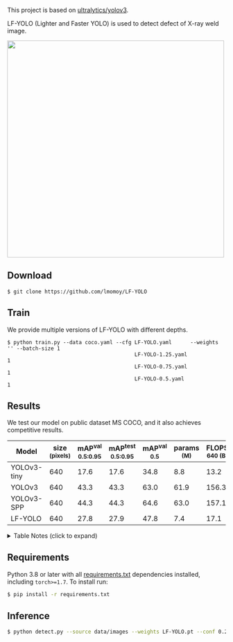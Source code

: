 This project is based on [ultralytics/yolov3](https://github.com/ultralytics/yolov3).

LF-YOLO (Lighter and Faster YOLO) is used to detect defect of X-ray weld image. 

<img width="500" src="https://raw.githubusercontent.com/lmomoy/images/main/weld.jpg">  


[comment]: <> (<a align="left" href="https://apps.apple.com/app/id1452689527" target="_blank">)

[comment]: <> (<img width="800" src="https://user-images.githubusercontent.com/26833433/99805965-8f2ca800-2b3d-11eb-8fad-13a96b222a23.jpg"></a>)

[comment]: <> (&nbsp)

[comment]: <> (<a href="https://github.com/ultralytics/yolov3/actions"><img src="https://github.com/ultralytics/yolov3/workflows/CI%20CPU%20testing/badge.svg" alt="CI CPU testing"></a>)

[comment]: <> (This repository represents Ultralytics open-source research into future object detection methods, and incorporates lessons learned and best practices evolved over thousands of hours of training and evolution on anonymized client datasets. **All code and models are under active development, and are subject to modification or deletion without notice.** Use at your own risk.)

[comment]: <> (<p align="left"><img width="800" src="https://user-images.githubusercontent.com/26833433/114424655-a0dc1e00-9bb8-11eb-9a2e-cbe21803f05c.png"></p>)

[comment]: <> (<details>)

[comment]: <> (  <summary>YOLOv5-P5 640 Figure &#40;click to expand&#41;</summary>)
  
[comment]: <> (<p align="left"><img width="800" src="https://user-images.githubusercontent.com/26833433/114313219-f1d70e00-9af5-11eb-9973-52b1f98d321a.png"></p>)

[comment]: <> (</details>)

[comment]: <> (<details>)

[comment]: <> (  <summary>Figure Notes &#40;click to expand&#41;</summary>)
  
[comment]: <> (  * GPU Speed measures end-to-end time per image averaged over 5000 COCO val2017 images using a V100 GPU with batch size 32, and includes image preprocessing, PyTorch FP16 inference, postprocessing and NMS. )

[comment]: <> (  * EfficientDet data from [google/automl]&#40;https://github.com/google/automl&#41; at batch size 8.)

[comment]: <> (  * **Reproduce** by `python test.py --task study --data coco.yaml --iou 0.7 --weights yolov3.pt yolov3-spp.pt yolov3-tiny.pt yolov5l.pt`)

[comment]: <> (</details>)


## Download

```download
$ git clone https://github.com/lmomoy/LF-YOLO
```
## Train
We provide multiple versions of LF-YOLO with different depths. 

```train
$ python train.py --data coco.yaml --cfg LF-YOLO.yaml      --weights '' --batch-size 1
                                         LF-YOLO-1.25.yaml                           1
                                         LF-YOLO-0.75.yaml                           1
                                         LF-YOLO-0.5.yaml                            1
```

## Results
We test our model on public dataset MS COCO, and it also achieves competitive results.

Model |size<br><sup>(pixels) |mAP<sup>val<br>0.5:0.95 |mAP<sup>test<br>0.5:0.95 |mAP<sup>val<br>0.5 |params<br><sup>(M) |FLOPS<br><sup>640 (B)
---   |---                   |---                     |---                      |---                |---                |---
YOLOv3-tiny            |640  |17.6     |17.6     |34.8     |8.8   |13.2
YOLOv3                 |640  |43.3     |43.3     |63.0     |61.9  |156.3
YOLOv3-SPP             |640  |44.3     |44.3     |64.6     |63.0  |157.1
LF-YOLO                |640  |27.8     |27.9     |47.8     |7.4   |17.1




<details>
  <summary>Table Notes (click to expand)</summary>
  
  * AP<sup>test</sup> denotes COCO [test-dev2017](http://cocodataset.org/#upload) server results, all other AP results denote val2017 accuracy.  
  * AP values are for single-model single-scale unless otherwise noted. **Reproduce mAP** by `python test.py --data coco.yaml --img 640 --conf 0.001 --iou 0.65`  
  * Speed<sub>GPU</sub> averaged over 5000 COCO val2017 images using a GCP [n1-standard-16](https://cloud.google.com/compute/docs/machine-types#n1_standard_machine_types) V100 instance, and includes FP16 inference, postprocessing and NMS. **Reproduce speed** by `python test.py --data coco.yaml --img 640 --conf 0.25 --iou 0.45`  
  * All checkpoints are trained to 300 epochs with default settings and hyperparameters (no autoaugmentation). 
</details>


## Requirements

Python 3.8 or later with all [requirements.txt](https://github.com/ultralytics/yolov3/blob/master/requirements.txt) dependencies installed, including `torch>=1.7`. To install run:
```bash
$ pip install -r requirements.txt
```
## Inference
```bash
$ python detect.py --source data/images --weights LF-YOLO.pt --conf 0.25
```

